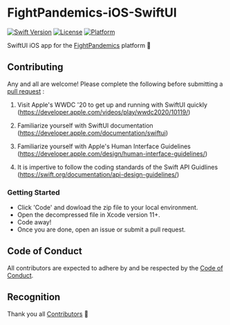 # FightPandemics-iOS-SwiftUI

[![Swift Version](https://img.shields.io/badge/swift-5.0-orange.svg?style=for-the-badge&logo=appveyor)](#) 
[![License](https://img.shields.io/badge/license-MIT-yellow.svg?style=for-the-badge&logo=appveyor)](https://raw.githubusercontent.com/FightPandemics/FightPandemics-iOS/develop/LICENSE) 
[![Platform](https://img.shields.io/badge/platform-ios-blue.svg?style=for-the-badge&logo=appveyor)](#)

SwiftUI iOS app for the [FightPandemics](https://fightpandemics.com/) platform :iphone:

## Contributing

Any and all are welcome! Please complete the following before submitting a [pull request](https://github.com/FightPandemics/FightPandemics-android/blob/development/PULL_REQUEST_TEMPLATE.md) :

1. Visit Apple's WWDC '20 to get up and running with SwiftUI quickly (https://developer.apple.com/videos/play/wwdc2020/10119/)

2. Familiarize yourself with SwiftUI documentation (https://developer.apple.com/documentation/swiftui)

3. Familiarize yourself with Apple's Human Interface Guidelines (https://developer.apple.com/design/human-interface-guidelines/)

4. It is impertive to follow the coding standards of the Swift API Guidlines (https://swift.org/documentation/api-design-guidelines/)

### Getting Started

* Click 'Code' and dowload the zip file to your local environment.
* Open the decompressed file in Xcode version 11+. 
* Code away!
* Once you are done, open an issue or submit a pull request.

## Code of Conduct

All contributors are expected to adhere by and be respected by the [Code of Conduct](https://github.com/FightPandemics/FightPandemics/blob/staging/CODE_OF_CONDUCT.md).

## Recognition

Thank you all [Contributors](https://github.com/FightPandemics/FightPandemics-iOS-SwiftUI/contributors) :rocket:


